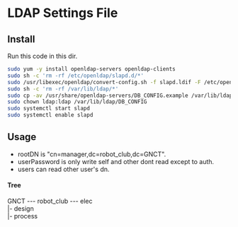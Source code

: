 # LDAP Settings File

## Install

Run this code in this dir.
```bash
sudo yum -y install openldap-servers openldap-clients
sudo sh -c 'rm -rf /etc/openldap/slapd.d/*'
sudo /usr/libexec/openldap/convert-config.sh -f slapd.ldif -F /etc/openldap/slapd.d/
sudo sh -c 'rm -rf /var/lib/ldap/*'
sudo cp -av /usr/share/openldap-servers/DB_CONFIG.example /var/lib/ldap/DB_CONFIG
sudo chown ldap:ldap /var/lib/ldap/DB_CONFIG
sudo systemctl start slapd
sudo systemctl enable slapd
```

## Usage

* rootDN is "cn=manager,dc=robot\_club,dc=GNCT".
* userPassword is only write self and other dont read except to auth.
* users can read other user's dn.

#### Tree

GNCT --- robot\_club --- elec<br>
                      |- design<br>
                      |- process<br>
